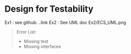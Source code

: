 # Design for Testability
Ex1 : see github: ..link
Ex2 : See UML doc Ex2/ECS_UML.png
> Error List:
>   - Missing test
>   - Missing interfaces


